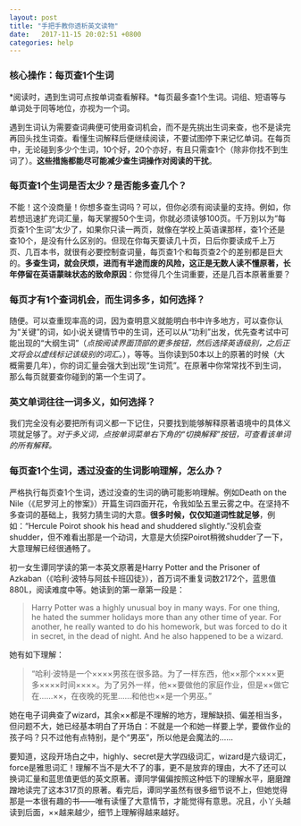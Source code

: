 ```yaml
---
layout: post
title: "手把手教你透析英文读物"
date:   2017-11-15 20:02:51 +0800
categories: help
---
```


<h3 id="adjust_timestamp">核心操作：每页查1个生词</h3>

*阅读时，遇到生词可点按单词查看解释。*每页最多查1个生词。词组、短语等与单词处于同等地位，亦视为一个词。

遇到生词认为需要查词典便可使用查词机会，而不是先挑出生词来查，也不是读完再回头找生词查。看懂生词解释后便继续阅读，不要试图停下来记忆单词。在每页中，无论碰到多少个生词，10个好，20个亦好，有且只需查1个（除非你找不到生词了）。**这些措施都能尽可能减少查生词操作对阅读的干扰**。

<h3 id="adjust_timestamp">每页查1个生词是否太少？是否能多查几个？</h3>

不能！这个没商量！你想多查生词吗？可以，但你必须有阅读量的支持。例如，你若想迅速扩充词汇量，每天掌握50个生词，你就必须读够100页。千万别以为“每页查1个生词”太少了，如果你只读一两页，就像在学校上英语课那样，查1个还是查10个，是没有什么区别的。但现在你每天要读几十页，日后你要读成千上万页、几百本书，就很有必要控制查词量，每页查1个和每页查2个的差别都是巨大的。**多查生词，就会厌烦，进而有半途而废的风险，这正是无数人读不懂原著，长年停留在英语蒙昧状态的致命原因**：你觉得几个生词重要，还是几百本原著重要？

<h3 id="split_lrcs">每页才有1个查词机会，而生词多多，如何选择？</h3>

随便。可以查重现率高的词，因为查明意义就能明白书中许多地方，可以查你认为“关键”的词，如小说关键情节中的生词，还可以从“功利”出发，优先查考试中可能出现的“大纲生词”（*点按阅读界面顶部的更多按钮，然后选择英语级别，之后正文将会以虚线标记该级别的词汇。*），等等。当你读到50本以上的原著的时候（大概需要几年），你的词汇量会强大到出现“生词荒”。在原著中你常常找不到生词，那么每页就要查你碰到的第一个生词了。

<h3 id="cancel_lrcs">英文单词往往一词多义，如何选择？</h3>

我们完全没有必要把所有词义都一下记住，只要找到能够解释原著语境中的具体义项就足够了。*对于多义词，点按单词菜单右下角的“切换解释”按钮，可查看该单词的所有解释。*

<h3 id="cancel_lrcs">每页查1个生词，透过没查的生词影响理解，怎么办？</h3>

严格执行每页查1个生词，透过没查的生词的确可能影响理解。例如Death on the Nile（《尼罗河上的惨案》）开篇生词四面开花，令我如坠五里云雾之中。在坚持不多查词的基础上，我努力猜生词的大意。**很多时候，仅仅知道词性就足够**，例如：“Hercule Poirot shook his head and shuddered slightly.”没机会查shudder，但不难看出那是一个动词，大意是大侦探Poirot稍微shudder了一下，大意理解已经很通畅了。

初一女生谭同学读的第一本英文原著是Harry Potter and the Prisoner of Azkaban（《哈利·波特与阿兹卡班囚徒》），首万词不重复词数2172个，蓝思值880L，阅读难度中等。她读到的第一章第一段是：

>Harry Potter was a highly unusual boy in many ways. For one thing, he hated the summer holidays more than any other time of year. For another, he really wanted to do his homework, but was forced to do it in secret, in the dead of night. And he also happened to be a wizard.

她有如下理解：

>“哈利·波特是一个××××男孩在很多路。为了一样东西，他××那个××××更多××××时间××××。为了另外一样，他××要做他的家庭作业，但是××做它在……××，在夜晚的死里……和他也××是一个男巫。”

她在电子词典查了wizard，其余××都是不理解的地方，理解缺损、偏差相当多，但问题不大，她已经基本明白了开场白：不就是一个和她一样要上学，要做作业的孩子吗？只不过他有点特别，是个“男巫”，所以他是会魔法的……

要知道，这段开场白之中，highly、secret是大学四级词汇，wizard是六级词汇，force是雅思词汇！理解不当不是大不了的事，更不是放弃的理由，大不了还可以换词汇量和蓝思值更低的英文原著。谭同学偏偏按照这种低下的理解水平，磨磨蹭蹭地读完了这本317页的原著。看完后，谭同学虽然有很多细节说不上，但她觉得那是一本很有趣的书——唯有读懂了大意情节，才能觉得有意思。况且，小丫头越读到后面，××越来越少，细节上理解得越来越好。
